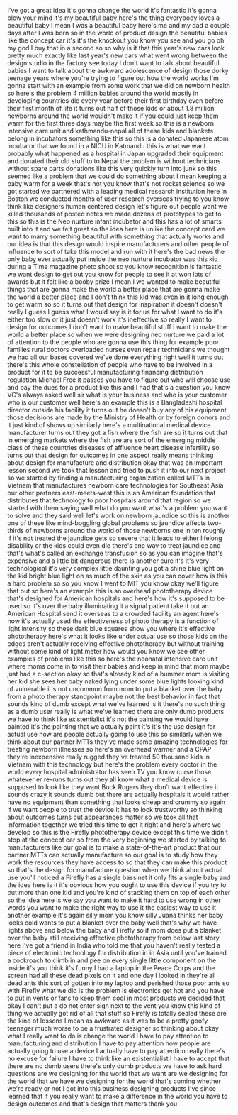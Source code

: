 
I&#39;ve got a great idea it&#39;s gonna change
the world it&#39;s fantastic it&#39;s gonna blow
your mind it&#39;s my beautiful baby here&#39;s
the thing everybody loves a beautiful
baby I mean I was a beautiful baby
here&#39;s me and my dad a couple days after
I was born so in the world of product
design the beautiful babies like the
concept car it&#39;s it&#39;s the knockout you
know you see and you go oh my god I buy
that in a second so so why is it that
this year&#39;s new cars look pretty much
exactly like last year&#39;s new cars what
went wrong between the design studio in
the factory see today I don&#39;t want to
talk about beautiful babies I want to
talk about the awkward adolescence of
design those dorky teenage years where
you&#39;re trying to figure out how the
world works I&#39;m gonna start with an
example from some work that we did on
newborn health so here&#39;s the problem 4
million babies around the world mostly
in developing countries die every year
before their first birthday even before
their first month of life it turns out
half of those kids or about 1.8 million
newborns around the world wouldn&#39;t make
it if you could just keep them warm for
the first three days maybe the first
week so this is a newborn intensive care
unit and kathmandu-nepal all of these
kids and blankets belong in incubators
something like this so this is a donated
Japanese atom incubator that we found in
a NICU in Katmandu this is what we want
probably what happened as a hospital in
Japan upgraded their equipment and
donated their old stuff to to Nepal the
problem is without technicians without
spare parts donations like this very
quickly turn into junk so this seemed
like a problem that we could do
something about I mean keeping a baby
warm for a week that&#39;s not you know
that&#39;s not rocket science so we got
started we partnered with a leading
medical research institution here in
Boston we conducted months of user
research overseas trying to you know
think like designers human centered
design let&#39;s figure out
people want we killed thousands of
posted notes we made dozens of
prototypes to get to this so this is the
Neo nurture infant incubator and this
has a lot of smarts built into it and we
felt great so the idea here is unlike
the concept card we want to marry
something beautiful with something that
actually works and our idea is that this
design would inspire manufacturers and
other people of influence to sort of
take this model and run with it here&#39;s
the bad news
the only baby ever actually put inside
the neo nurture incubator was this kid
during a Time magazine photo shoot so
you know recognition is fantastic we
want design to get out you know for
people to see it at won lots of awards
but it felt like a booby prize I mean I
we wanted to make beautiful things that
are gonna make the world a better place
that are gonna make the world a better
place and I don&#39;t think this kid was
even in it long enough to get warm so so
it turns out that design for inspiration
it doesn&#39;t doesn&#39;t really I guess I
guess what I would say is it for us for
what I want to do it&#39;s either too slow
or it just doesn&#39;t work it&#39;s ineffective
so really I want to design for outcomes
I don&#39;t want to make beautiful stuff I
want to make the world a better place so
when we were designing neo nurture we
paid a lot of attention to the people
who are gonna use this thing for example
poor families rural doctors overloaded
nurses even repair technicians we
thought we had all our bases covered
we&#39;ve done everything right well it
turns out there&#39;s this whole
constellation of people who have to be
involved in a product for it to be
successful manufacturing financing
distribution regulation
Michael Free it passes you have to
figure out who will choose use and pay
the dues for a product like this and I
had that&#39;s a question you know VC&#39;s
always asked well sir what is your
business and who is your customer who is
our customer well here&#39;s an example this
is a Bangladeshi hospital director
outside his facility it turns out he
doesn&#39;t buy any of his equipment those
decisions are made by the Ministry of
Health or by foreign donors and it just
kind of shows up similarly here&#39;s a
multinational medical device
manufacturer turns out they got a fish
where the fish are
so it turns out that in emerging markets
where the fish are are sort of the
emerging middle class of these countries
diseases of affluence heart disease
infertility so turns out that design for
outcomes in one aspect really means
thinking about design for manufacture
and distribution okay that was an
important lesson second we took that
lesson and tried to push it into our
next project so we started by finding a
manufacturing organization called MTTs
in Vietnam that manufactures newborn
care technologies for Southeast Asia our
other partners east-meets-west this is
an American foundation that distributes
that technology to poor hospitals around
that region so we started with them
saying well what do you want what&#39;s a
problem you want to solve and they said
well let&#39;s work on newborn jaundice so
this is another one of these like
mind-boggling global problems so
jaundice affects two-thirds of newborns
around the world of those newborns one
in ten roughly if it&#39;s not treated the
jaundice gets so severe that it leads to
either lifelong disability or the kids
could even die there&#39;s one way to treat
jaundice and that&#39;s what&#39;s called an
exchange transfusion so as you can
imagine that&#39;s expensive and a little
bit dangerous
there is another cure it&#39;s it&#39;s very
technological it&#39;s very complex little
daunting you got a shine blue light on
the kid bright blue light on as much of
the skin as you can cover how is this a
hard problem so so you know I went to
MIT you know okay we&#39;ll figure that out
so here&#39;s an example this is an overhead
phototherapy device that&#39;s designed for
American hospitals and here&#39;s how it&#39;s
supposed to be used so it&#39;s over the
baby illuminating it a signal patient
take it out an American Hospital send it
overseas to a crowded facility an agent
here&#39;s how it&#39;s actually used the
effectiveness of photo therapy is a
function of light intensity so these
dark blue squares show you where it&#39;s
effective phototherapy here&#39;s what it
looks like under actual use so those
kids on the edges aren&#39;t actually
receiving effective phototherapy but
without training without some kind of
light meter how would you know we see
other examples of problems like this so
here&#39;s the neonatal intensive care unit
where moms come in to visit their babies
and keep in mind that mom maybe just had
a c-section okay so that&#39;s already kind
of a bummer mom is visiting her kid she
sees her baby naked lying under some
blue lights looking kind of vulnerable
it&#39;s not uncommon from mom to put a
blanket over the baby from a photo
therapy standpoint maybe not the best
behavior in fact that sounds kind of
dumb except what we&#39;ve learned is it
there&#39;s no such thing as a dumb user
really is what we&#39;ve learned there are
only dumb products we have to think like
existentialist it&#39;s not the painting we
would have painted it&#39;s the painting
that we actually paint it&#39;s it&#39;s the use
design for actual use how are people
actually going to use this so similarly
when we think about our partner MTTs
they&#39;ve made some amazing technologies
for treating newborn illnesses so here&#39;s
an overhead warmer and a CPAP they&#39;re
inexpensive really rugged they&#39;ve
treated 50 thousand kids in Vietnam with
this technology but here&#39;s the problem
every doctor in the world every hospital
administrator has seen TV you know curse
those whatever er re-runs
turns out they all know what a medical
device is supposed to look like they
want Buck Rogers they don&#39;t want
effective it sounds crazy it sounds dumb
but there are actually hospitals it
would rather have no equipment than
something that looks cheap and crummy so
again if we want people to trust the
device it has to look trustworthy so
thinking about outcomes turns out
appearances matter so we took all that
information together we tried this time
to get it right
and here&#39;s where we develop so this is
the Firefly phototherapy device except
this time we didn&#39;t stop at the concept
car so from the very beginning we
started by talking to manufacturers like
our goal is to make a state-of-the-art
product that our partner MTTs can
actually manufacture so our goal is to
study how they work the resources they
have access to so that they can make
this product so that&#39;s the design for
manufacture question when we think about
actual use you&#39;ll noticed a Firefly has
a single bassinet it only fits a single
baby and the idea here is it it&#39;s
obvious how you ought to use this device
if you try to put more than one kid and
you&#39;re kind of stacking them on top of
each other so the idea here is we say
you want to make it hard to use wrong in
other words you want to make the right
way to use it the easiest way to use it
another example it&#39;s again silly mom you
know silly Juana thinks her baby looks
cold wants to put a blanket over the
baby well that&#39;s why we have lights
above and below the baby and Firefly so
if mom does put a blanket over the baby
still receiving effective phototherapy
from below last story here I&#39;ve got a
friend in India who told me that you
haven&#39;t really tested a piece of
electronic technology for distribution
in in Asia until you&#39;ve trained a
cockroach to climb in and pee on every
single little component on the inside
it&#39;s you think it&#39;s funny I had a laptop
in the Peace Corps and the screen had
all these dead pixels on it and one day
I looked in they&#39;re all dead ants this
sort of gotten into my laptop and
perished those poor ants
so with Firefly what we did is the
problem is electronics get hot and you
have to put in vents or fans to keep
them cool in most products we decided
that okay I can&#39;t put a do not enter
sign next to the vent you know this kind
of thing we actually got rid of all that
stuff so Firefly is totally sealed these
are the kind of lessons I mean as
awkward as it was to be a pretty goofy
teenager much worse to be a frustrated
designer so thinking about okay what I
really want to do is change the world I
have to pay attention to manufacturing
and distribution I have to pay attention
how people are actually going to use a
device I actually have to pay attention
really there&#39;s no excuse for failure I
have to think like an existentialist I
have to accept that there are no dumb
users
there&#39;s only dumb products we have to
ask
hard questions are we designing for the
world that we want are we designing for
the world that we have we designing for
the world that&#39;s coming whether we&#39;re
ready or not I got into this business
designing products I&#39;ve since learned
that if you really want to make a
difference in the world you have to
design outcomes and that&#39;s design that
matters thank you
